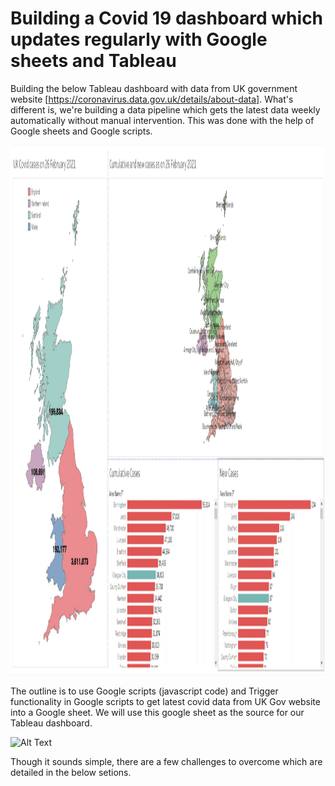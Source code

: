 # Building a Covid 19 dashboard which updates regularly with Google sheets and Tableau

Building the below Tableau dashboard with data from UK government website [https://coronavirus.data.gov.uk/details/about-data].
What's different is, we're building a data pipeline which gets the latest data weekly automatically without manual intervention.
This was done with the help of Google sheets and Google scripts.

<img src="/Files_used_for_Read_Me_Doc/c19uk.gif" width="1600" height="848"/>


The outline is to use Google scripts (javascript code) and Trigger functionality in Google scripts to get latest covid data from UK Gov website into a Google sheet.
We will use this google sheet as the source for our Tableau dashboard.


![Alt Text](https://github.com/karthikkumar001/Live-Covid-19-Dashboard-with-UK-Gov-data/blob/main/Files_used_for_Read_Me_Doc/Process%20outline.png)


Though it sounds simple, there are a few challenges to overcome which are detailed in the below setions.
